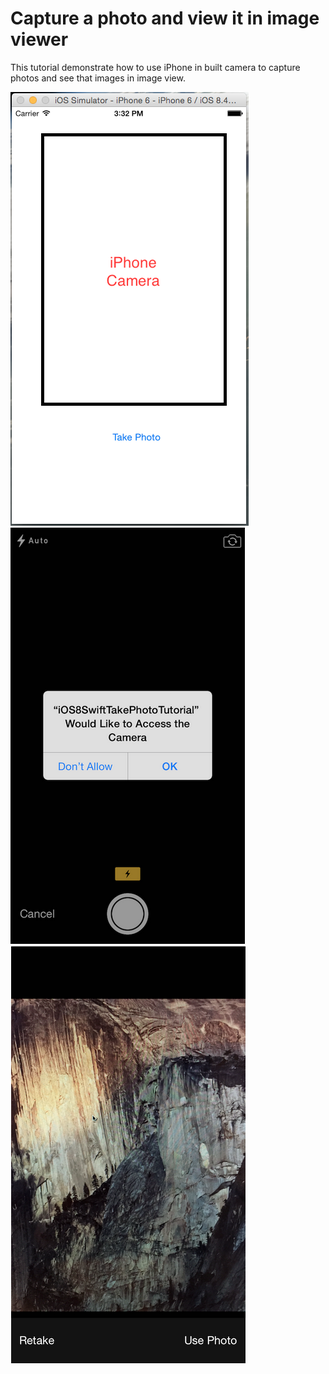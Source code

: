 # Capture a photo and view it in image viewer
This tutorial demonstrate how to use iPhone in built camera to capture photos and see that images in image view.

![Alt text](/Screenshots/take-photo.png?raw=true "Take Photo")
![Alt text](/Screenshots/take-photo-1.png?raw=true "When app run in iPhone 6")
![Alt text](/Screenshots/take-photo-2.png?raw=true "Capture image in imageViewer")



